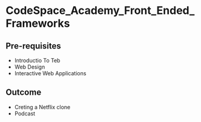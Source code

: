 # CodeSpace_Academy_Front_Ended_Frameworks

## Pre-requisites 
* Introductio To Teb
* Web Design
* Interactive Web Applications

## Outcome
* Creting a Netflix clone
* Podcast
